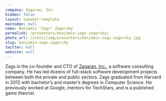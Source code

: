 ```yaml
---
company: Zagaran, Inc.
hidden: false
layout: speaker-template
mastodon: null
name: Benjamin "Zags" Zagorsky
permalink: /presenters/benjamin-zags-zagorsky/
photo_url: /static/img/presenters/benjamin-zags-zagorsky.jpg
slug: benjamin-zags-zagorsky
twitter: null
website: null
---
```


Zags is the co-founder and CTO of [Zagaran, Inc.](https://zagaran.com), a software consulting company. He has led dozens of full-stack software development projects between both the private and public sectors. Zags graduated from Harvard in 2012 with bachelor’s and master’s degrees in Computer Science. He previously worked at Google, mentors for TechStars, and is a published game theorist.
